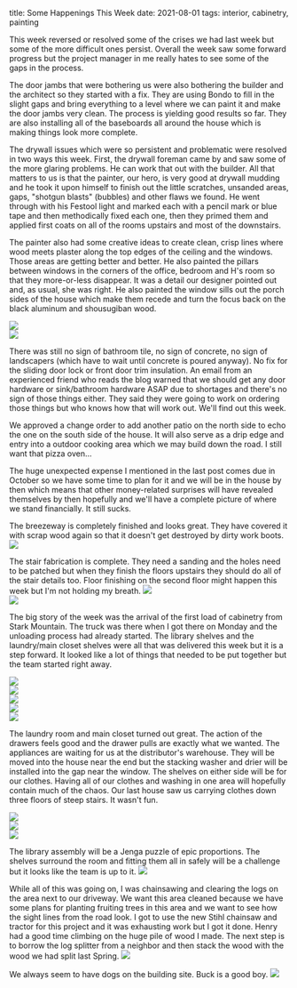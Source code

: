 title: Some Happenings This Week
date: 2021-08-01
tags: interior, cabinetry, painting


This week reversed or resolved some of the crises we had last week but some of the more difficult ones persist. Overall the week saw some forward progress but the project manager in me really hates to see some of the gaps in the process.

The door jambs that were bothering us were also bothering the builder and the architect so they started with a fix. They are using Bondo to fill in the slight gaps and bring everything to a level where we can paint it and make the door jambs very clean.  The process is yielding good results so far.  They are also installing all of the baseboards all around the house which is making things look more complete. 

The drywall issues which were so persistent and problematic were resolved in two ways this week. First, the drywall foreman came by and saw some of the more glaring problems.  He can work that out with the builder.  All that matters to us is that the painter, our hero, is very good at drywall mudding and he took it upon himself to finish out the little scratches, unsanded areas, gaps, "shotgun blasts" (bubbles) and other flaws we found. He went through with his Festool light and marked each with a pencil mark or blue tape and then methodically fixed each one, then they primed them and applied first coats on all of the rooms upstairs and most of the downstairs.  

The painter also had some creative ideas to create clean, crisp lines where wood meets plaster along the top edges of the ceiling and the windows. Those areas are getting better and better. He also painted the pillars between windows in the corners of the office, bedroom and H's room so that they more-or-less disappear.  It was a detail our designer pointed out and, as usual, she was right.  He also painted the window sills out the porch sides of the house which make them recede and turn the focus back on the black aluminum and shousugiban wood. 

![](/files/2021-08-01-windows-finally.jpeg)       
![](/files/2021-08-01-blacked-pillar.jpeg)       

There was still no sign of bathroom tile, no sign of concrete, no sign of landscapers (which have to wait until concrete is poured anyway).  No fix for the sliding door lock or front door trim insulation. An email from an experienced friend who reads the blog warned that we should get any door hardware or sink/bathroom hardware ASAP due to shortages and there's no sign of those things either.  They said they were going to work on ordering those things but who knows how that will work out. We'll find out this week. 

We approved a change order to add another patio on the north side to echo the one on the south side of the house. It will also serve as a drip edge and entry into a outdoor cooking area which we may build down the road.  I still want that pizza oven...

The huge unexpected expense I mentioned in the last post comes due in October so we have some time to plan for it and we will be in the house by then which means that other money-related surprises will have revealed themselves by then hopefully and we'll have a complete picture of where we stand financially.  It still sucks. 

The breezeway is completely finished and looks great.  They have covered it with scrap wood again so that it doesn't get destroyed by dirty work boots.
![](/files/2021-08-01-breezeway.jpeg)       

The stair fabrication is complete.  They need a sanding and the holes need to be patched but when they finish the floors upstairs they should do all of the stair details too.  Floor finishing on the second floor might happen this week but I'm not holding my breath.
![](/files/2021-08-01-stairs-complete.jpeg)       
![](/files/2021-08-01-more-stairs.jpeg)       

The big story of the week was the arrival of the first load of cabinetry from Stark Mountain. The truck was there when I got there on Monday and the unloading process had already started. The library shelves and the laundry/main closet shelves were all that was delivered this week but it is a step forward. It looked like a lot of things that needed to be put together but the team started right away. 

![](/files/2021-08-01-delivery.jpeg)       
![](/files/2021-08-01-first-load-01.jpeg)       
![](/files/2021-08-01-first-load-02.jpeg)       
![](/files/2021-08-01-first-load-03.jpeg)       
![](/files/2021-08-01-first-load-04.jpeg)       

The laundry room and main closet turned out great. The action of the drawers feels good and the drawer pulls are exactly what we wanted. The appliances are waiting for us at the distributor's warehouse.  They will be moved into the house near the end but the stacking washer and drier will be installed into the gap near the window.  The shelves on either side will be for our clothes. Having all of our clothes and washing in one area will hopefully contain much of the chaos.  Our last house saw us carrying clothes down three floors of steep stairs. It wasn't fun.

![](/files/2021-08-01-laundry-room-assembly-01.jpeg)       
![](/files/2021-08-01-laundry-room-assembly-02.jpeg)       
![](/files/2021-08-01-laundry-room-03.jpeg)       

The library assembly will be a Jenga puzzle of epic proportions.  The shelves surround the room and fitting them all in safely will be a challenge but it looks like the team is up to it. 
![](/files/2021-08-01-library-assembly.jpeg)       

While all of this was going on, I was chainsawing and clearing the logs on the area next to our driveway.  We want this area cleaned because we have some plans for planting fruiting trees in this area and we want to see how the sight lines from the road look.  I got to use the new Stihl chainsaw and tractor for this project and it was exhausting work but I got it done. Henry had a good time climbing on the huge pile of wood I made. The next step is to borrow the log splitter from a neighbor and then stack the wood with the wood we had split last Spring. 
![](/files/2021-08-01-logs-henry.jpeg)       

We always seem to have dogs on the building site.  Buck is a good boy.
![](/files/2021-08-01-buck.jpeg)       

